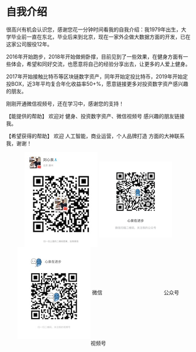 # 自我介绍
很高兴有机会认识您，感谢您花一分钟时间看我的自我介绍：我1979年出生，大学毕业前一直在东北，毕业后来到北京，现在一家外企做大数据方面的开发，已在这家公司服役12年。

2016年开始跑步，2018年开始做俯卧撑，目前见到了一些效果，在健身方面有一些体会，希望和同好交流，也愿意将自己的经验分享出去，让更多的人爱上健身。

2017年开始接触比特币等区块链数字资产，同年开始定投比特币，2019年开始定投BOX，近3年平均复合年化收益率50+%，愿意链接更多对投资数字资产感兴趣的朋友。

刚刚开通微信视频号，还在学习中，感谢您的支持！

【能提供的帮助】
欢迎对 健身、投资数字资产、微信视频号 感兴趣的朋友链接我。

【希望获得的帮助】
欢迎 人工智能，商业运营，个人品牌打造 方面的大神联系我，谢谢！
<div align=center>

<img src="https://github.com/unetman/works/blob/master/resources/we1.jpg?raw=true" width = "200" div align=center /> 
<img src="https://github.com/unetman/works/blob/master/resources/we2.jpg?raw=true" width = "200" div align=center /> 
<img src="https://github.com/unetman/works/blob/master/resources/we3.jpg?raw=true" width = "200" div align=center />            
微信　　　　　　　　　　　　公众号　　　　　　　　　　　　视频号




